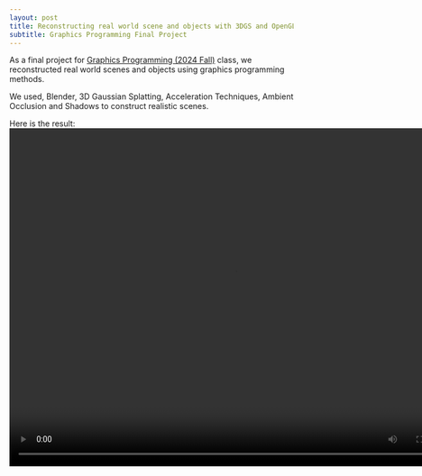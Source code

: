```yaml
---
layout: post
title: Reconstructing real world scene and objects with 3DGS and OpenGL
subtitle: Graphics Programming Final Project
---
```


As a final project for [Graphics Programming (2024 Fall)](https://3d.snu.ac.kr/class/graphics24) class, we reconstructed real world scenes and objects using graphics programming methods.

We used, Blender, 3D Gaussian Splatting, Acceleration Techniques, Ambient Occlusion and Shadows to construct realistic scenes.

Here is the result:
<video autoplay loop width="800" height="600">
  <source src="[https://github.com/user-attachments/assets/7df708a6-447e-4f67-99f8-435ea43b1d45](https://www.youtube.com/watch?v=l5ZYK37RdLE)" type="video/mp4">
</video>


